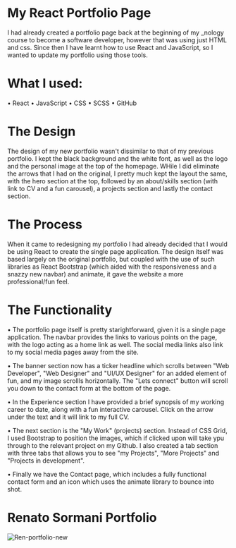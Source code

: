 # My React Portfolio Page
I had already created a portfolio page back at the beginning of my _nology course to become a software developer, however that was using just HTML and css. Since then I have learnt how to use React and JavaScript, so I wanted to update my portfolio using those tools. 

# What I used:
•	React
•	JavaScript
•	CSS
•	SCSS
•	GitHub

# The Design
The design of my new portfolio wasn't dissimilar to that of my previous portfolio. I kept the black background and the white font, as well as the logo and the personal image at the top of the homepage. WHile I did eliminate the arrows that I had on the original, I pretty much kept the layout the same, with the hero section at the top, followed by an about/skills section (with link to CV and a fun carousel), a projects section and lastly the contact section.

# The Process
When it came to redesigning my portfolio I had already decided that I would be using React to create the single page application. The design itself was based largely on the original portfolio, but coupled with the use of such libraries as React Bootstrap (which aided with the responsiveness and a snazzy new navbar) and animate, it gave the website a more professional/fun feel.

# The Functionality
•	The portfolio page itself is pretty starightforward, given it is a single page application. The navbar provides the links to various points on the page, with the logo acting as a home link as well. The social media links also link to my social media pages away from the site.

•	The banner section now has a ticker headline which scrolls between "Web Developer", "Web Designer" and "UI/UX Designer" for an added element of fun, and my image scrollls horizontally. The "Lets connect" button will scroll you down to the contact form at the bottom of the page.

•	In the Experience section I have provided a brief synopsis of my working career to date, along with a fun interactive carousel. Click on the arrow under the text and it will link to my full CV.

•	The next section is the "My Work" (projects) section. Instead of CSS Grid, I used Bootstrap to position the images, which if clicked upon will take ypu through to the relevant project on my Github. I also created a tab section with three tabs that allows you to see "my Projects", "More Projects" and "Projects in development".

•	Finally we have the Contact page, which includes a fully functional contact form and an icon which uses the animate library to bounce into shot.

# Renato Sormani Portfolio
![Ren-portfolio-new](https://user-images.githubusercontent.com/93707792/190129758-eb6bf33e-caba-44c9-be47-3008fab04a2e.jpg)

